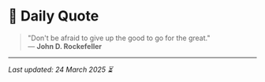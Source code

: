 # 📜 Daily Quote

> "Don't be afraid to give up the good to go for the great."  
> — **John D. Rockefeller**

---

_Last updated: 24 March 2025 ⏳_
